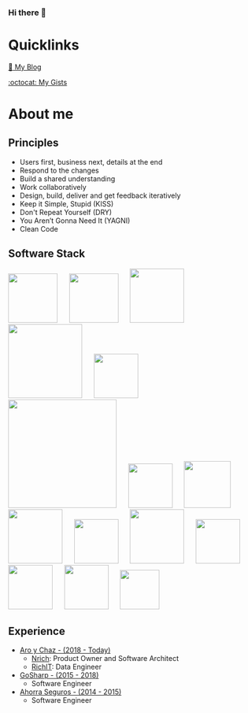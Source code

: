 ### Hi there 👋
# Quicklinks
[:link: My Blog](https://gist.github.com/fgarcia-code)

[:octocat: My Gists](https://gist.github.com/fgarcia-code)

# About me
## Principles
* Users first, business next, details at the end
* Respond to the changes
* Build a shared understanding
* Work collaboratively
* Design, build, deliver and get feedback iteratively
* Keep it Simple, Stupid (KISS)
* Don't Repeat Yourself (DRY)
* You Aren’t Gonna Need It (YAGNI)
* Clean Code

## Software Stack
[<img src="https://github.githubassets.com/images/modules/logos_page/GitHub-Mark.png" width=100/>](https://docs.github.com/en/get-started) &nbsp;&nbsp;&nbsp;&nbsp;
[<img src="https://www.docker.com/wp-content/uploads/2022/03/vertical-logo-monochromatic.png" width=100/>](https://www.docker.com/get-started/) &nbsp;&nbsp;&nbsp;&nbsp;
[<img src="https://upload.wikimedia.org/wikipedia/commons/thumb/4/48/Markdown-mark.svg/1200px-Markdown-mark.svg.png" width=110/>](https://www.markdownguide.org/getting-started/) &nbsp;&nbsp;&nbsp;&nbsp; 
[<img src="https://upload.wikimedia.org/wikipedia/commons/thumb/0/05/Go_Logo_Blue.svg/1200px-Go_Logo_Blue.svg.png" width=150/>](https://go.dev/learn/) &nbsp;&nbsp;&nbsp;&nbsp; [<img src="https://upload.wikimedia.org/wikipedia/commons/thumb/3/39/Kubernetes_logo_without_workmark.svg/1200px-Kubernetes_logo_without_workmark.svg.png" width=90/>](https://kubernetes.io/docs/tasks/tools/) &nbsp;&nbsp;&nbsp;&nbsp; [<img src="https://upload.wikimedia.org/wikipedia/commons/thumb/a/af/Logo_of_Hugo_the_static_website_generator.svg/1024px-Logo_of_Hugo_the_static_website_generator.svg.png" width=220/>](https://gohugo.io/getting-started/quick-start/) &nbsp;&nbsp;&nbsp;&nbsp; [<img src="https://upload.wikimedia.org/wikipedia/commons/thumb/d/d5/Tailwind_CSS_Logo.svg/2048px-Tailwind_CSS_Logo.svg.png" width=90/>](https://tailwindcss.com/docs/installation) &nbsp;&nbsp;&nbsp;&nbsp; [<img src="https://seeklogo.com/images/G/google-cloud-logo-ADE788217F-seeklogo.com.png" width=95/>](https://cloud.google.com/docs/get-started) &nbsp;&nbsp;&nbsp;&nbsp; [<img src="https://grpc.io/img/logos/grpc-icon-color.png" width=110/>](https://grpc.io/docs/languages/go/quickstart/) &nbsp;&nbsp;&nbsp;&nbsp; [<img src="https://upload.wikimedia.org/wikipedia/commons/thumb/1/17/GraphQL_Logo.svg/2048px-GraphQL_Logo.svg.png" width=90/>](https://graphql.org/code/) &nbsp;&nbsp;&nbsp;&nbsp; [<img src="https://upload.wikimedia.org/wikipedia/commons/thumb/8/8e/Nextjs-logo.svg/800px-Nextjs-logo.svg.png" width=110/>](https://nextjs.org/docs) &nbsp;&nbsp;&nbsp;&nbsp; [<img src="https://cdn.cdnlogo.com/logos/v/82/visual-studio-code.svg" width=90/>](https://code.visualstudio.com/docs/introvideos/basics) &nbsp;&nbsp;&nbsp;&nbsp; [<img src="https://upload.wikimedia.org/wikipedia/commons/thumb/4/4b/Bash_Logo_Colored.svg/1200px-Bash_Logo_Colored.svg.png" width=90/>](https://www.gnu.org/software/bash/manual/bash.html) &nbsp;&nbsp;&nbsp;&nbsp; [<img src="https://upload.wikimedia.org/wikipedia/commons/thumb/a/a5/Archlinux-icon-crystal-64.svg/1200px-Archlinux-icon-crystal-64.svg.png" width=90/>](https://wiki.archlinux.org/title/installation_guide) &nbsp;&nbsp;&nbsp;&nbsp; [<img src="https://upload.wikimedia.org/wikipedia/commons/thumb/f/fa/Apple_logo_black.svg/488px-Apple_logo_black.svg.png" width=80/>](https://support.apple.com/guide/mac-help/welcome/mac) &nbsp;&nbsp;&nbsp;&nbsp;

## Experience
* [Aro y Chaz - (2018 - Today)](https://aroychaz.com/)
  * [Nrich](https://nrich.com/): Product Owner and Software Architect
  * [RichIT](https://richit.ai/): Data Engineer
* [GoSharp - (2015 - 2018)](https://www.go-sharp.ai/)
  * Software Engineer
* [Ahorra Seguros - (2014 - 2015)](https://ahorraseguros.mx/)
  * Software Engineer
